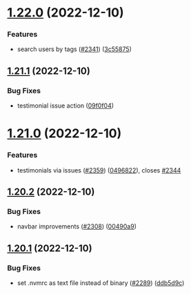 # [1.22.0](https://github.com/EddieHubCommunity/LinkFree/compare/v1.21.1...v1.22.0) (2022-12-10)


### Features

* search users by tags ([#2341](https://github.com/EddieHubCommunity/LinkFree/issues/2341)) ([3c55875](https://github.com/EddieHubCommunity/LinkFree/commit/3c5587586aa2b1e40f5597fd1a26facc63544d81))



## [1.21.1](https://github.com/EddieHubCommunity/LinkFree/compare/v1.21.0...v1.21.1) (2022-12-10)


### Bug Fixes

* testimonial issue action ([09f0f04](https://github.com/EddieHubCommunity/LinkFree/commit/09f0f041108a32bc56d0f874d02725d785bb1ac2))



# [1.21.0](https://github.com/EddieHubCommunity/LinkFree/compare/v1.20.2...v1.21.0) (2022-12-10)


### Features

* testimonials via issues ([#2359](https://github.com/EddieHubCommunity/LinkFree/issues/2359)) ([0496822](https://github.com/EddieHubCommunity/LinkFree/commit/0496822b20c1f87e4d295bc5e03f623fb187eb73)), closes [#2344](https://github.com/EddieHubCommunity/LinkFree/issues/2344)



## [1.20.2](https://github.com/EddieHubCommunity/LinkFree/compare/v1.20.1...v1.20.2) (2022-12-10)


### Bug Fixes

* navbar improvements ([#2308](https://github.com/EddieHubCommunity/LinkFree/issues/2308)) ([00490a9](https://github.com/EddieHubCommunity/LinkFree/commit/00490a90d391bfe10ffb296ee0463ec9791e11aa))



## [1.20.1](https://github.com/EddieHubCommunity/LinkFree/compare/v1.20.0...v1.20.1) (2022-12-10)


### Bug Fixes

* set .nvmrc as text file instead of binary ([#2289](https://github.com/EddieHubCommunity/LinkFree/issues/2289)) ([ddb5d9c](https://github.com/EddieHubCommunity/LinkFree/commit/ddb5d9c85452cb86ec5007eed41c66d1588b1deb))



